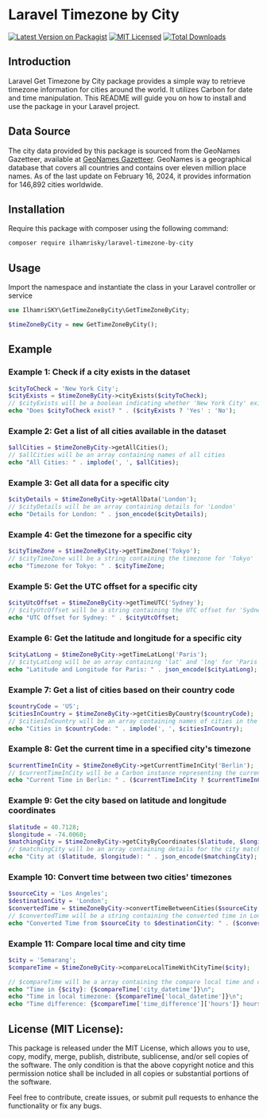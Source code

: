 # Laravel Timezone by City
[![Latest Version on Packagist](https://img.shields.io/packagist/v/ilhamrisky/laravel-timezone-by-city.svg?style=flat-square)](https://packagist.org/packages/ilhamrisky/laravel-timezone-by-city)
[![MIT Licensed](https://img.shields.io/badge/license-MIT-brightgreen.svg?style=flat-square)](LICENSE.md)
[![Total Downloads](https://img.shields.io/packagist/dt/ilhamrisky/laravel-timezone-by-city.svg?style=flat-square)](https://packagist.org/packages/ilhamrisky/laravel-timezone-by-city)

## Introduction
Laravel Get Timezone by City package provides a simple way to retrieve timezone information for cities around the world. It utilizes Carbon for date and time manipulation. This README will guide you on how to install and use the package in your Laravel project.

## Data Source
The city data provided by this package is sourced from the GeoNames Gazetteer, available at [GeoNames Gazetteer](https://www.geonames.org/). GeoNames is a geographical database that covers all countries and contains over eleven million place names. As of the last update on February 16, 2024, it provides information for 146,892 cities worldwide.


## Installation
Require this package with composer using the following command:
```bash
composer require ilhamrisky/laravel-timezone-by-city
```
## Usage
Import the namespace and instantiate the class in your Laravel controller or service
```php
use IlhamriSKY\GetTimeZoneByCity\GetTimeZoneByCity;

$timeZoneByCity = new GetTimeZoneByCity();
```

## Example
### Example 1: Check if a city exists in the dataset
```php
$cityToCheck = 'New York City';
$cityExists = $timeZoneByCity->cityExists($cityToCheck);
// $cityExists will be a boolean indicating whether 'New York City' exists in the dataset
echo "Does $cityToCheck exist? " . ($cityExists ? 'Yes' : 'No');
```

### Example 2: Get a list of all cities available in the dataset
```php
$allCities = $timeZoneByCity->getAllCities();
// $allCities will be an array containing names of all cities
echo "All Cities: " . implode(', ', $allCities);
```

### Example 3: Get all data for a specific city
```php
$cityDetails = $timeZoneByCity->getAllData('London');
// $cityDetails will be an array containing details for 'London'
echo "Details for London: " . json_encode($cityDetails);
```

### Example 4: Get the timezone for a specific city
```php
$cityTimeZone = $timeZoneByCity->getTimeZone('Tokyo');
// $cityTimeZone will be a string containing the timezone for 'Tokyo'
echo "Timezone for Tokyo: " . $cityTimeZone;
```

### Example 5: Get the UTC offset for a specific city
```php
$cityUtcOffset = $timeZoneByCity->getTimeUTC('Sydney');
// $cityUtcOffset will be a string containing the UTC offset for 'Sydney'
echo "UTC Offset for Sydney: " . $cityUtcOffset;
```

### Example 6: Get the latitude and longitude for a specific city
```php
$cityLatLong = $timeZoneByCity->getTimeLatLong('Paris');
// $cityLatLong will be an array containing 'lat' and 'lng' for 'Paris'
echo "Latitude and Longitude for Paris: " . json_encode($cityLatLong);
```

### Example 7: Get a list of cities based on their country code
```php
$countryCode = 'US';
$citiesInCountry = $timeZoneByCity->getCitiesByCountry($countryCode);
// $citiesInCountry will be an array containing names of cities in the United States
echo "Cities in $countryCode: " . implode(', ', $citiesInCountry);
```

### Example 8: Get the current time in a specified city's timezone
```php
$currentTimeInCity = $timeZoneByCity->getCurrentTimeInCity('Berlin');
// $currentTimeInCity will be a Carbon instance representing the current time in Berlin's timezone
echo "Current Time in Berlin: " . ($currentTimeInCity ? $currentTimeInCity->toDateTimeString() : 'City not found');
```

### Example 9: Get the city based on latitude and longitude coordinates
```php
$latitude = 40.7128;
$longitude = -74.0060;
$matchingCity = $timeZoneByCity->getCityByCoordinates($latitude, $longitude);
// $matchingCity will be an array containing details for the city matching the coordinates
echo "City at ($latitude, $longitude): " . json_encode($matchingCity);
```

### Example 10: Convert time between two cities' timezones
```php
$sourceCity = 'Los Angeles';
$destinationCity = 'London';
$convertedTime = $timeZoneByCity->convertTimeBetweenCities($sourceCity, $destinationCity, 'Y-m-d H:i:s');
// $convertedTime will be a string containing the converted time in London's timezone
echo "Converted Time from $sourceCity to $destinationCity: " . ($convertedTime ?? 'Cities not found');
```

### Example 11: Compare local time and city time
```php
$city = 'Semarang';
$compareTime = $timeZoneByCity->compareLocalTimeWithCityTime($city);

// $compareTime will be a array containing the compare local time and city time
echo "Time in {$city}: {$compareTime['city_datetime']}\n";
echo "Time in local timezone: {$compareTime['local_datetime']}\n";
echo "Time difference: {$compareTime['time_difference']['hours']} hours, {$compareTime['time_difference']['minutes']} minutes, {$compareTime['time_difference']['seconds']} seconds\n";
```

## License (MIT License):
This package is released under the MIT License, which allows you to use, copy, modify, merge, publish, distribute, sublicense, and/or sell copies of the software. The only condition is that the above copyright notice and this permission notice shall be included in all copies or substantial portions of the software.

Feel free to contribute, create issues, or submit pull requests to enhance the functionality or fix any bugs.